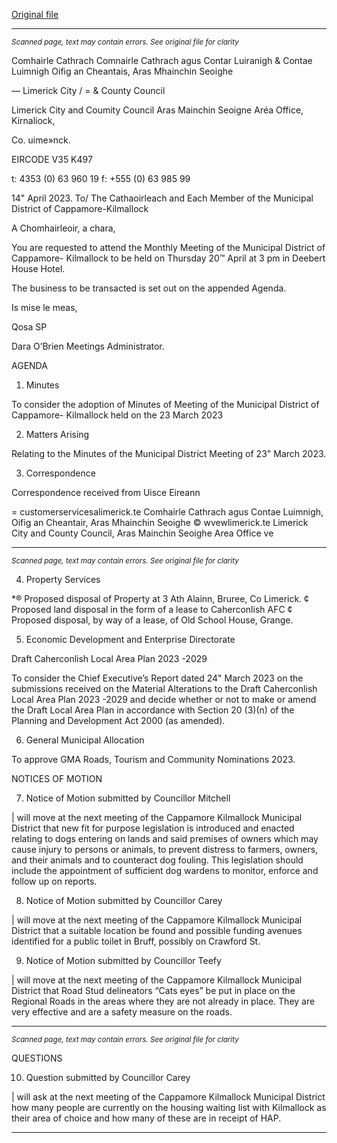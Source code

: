 [Original file](https://www.limerick.ie/sites/default/files/media/documents/2023-04/01%20Agenda%20-%20Monthly%20Meeting%20of%20the%20Municipal%20District%20of%20Cappamore-Kilmallock%20-%2020th%20April%202023.pdf)

---
*<small>Scanned page, text may contain errors. See original file for clarity</small>*  

Comhairle Cathrach Comnairle Cathrach agus Contar Luiranigh
& Contae Luimnigh Oifig an Cheantais, Aras Mhainchin Seoighe

— Limerick City /
= & County Council

Limerick City and Coumity Council
Aras Mainchin Seoigne Aréa Office,
Kirnaliock,

Co. uime»nck.

EIRCODE V35 K497

t: 4353 (0) 63 960 19
f: +555 (0) 63 985 99

14" April 2023.
To/ The Cathaoirleach and Each Member of the Municipal District of Cappamore-Kilmallock

A Chomhairleoir, a chara,

You are requested to attend the Monthly Meeting of the Municipal District of Cappamore-
Kilmallock to be held on Thursday 20™ April at 3 pm in Deebert House Hotel.

The business to be transacted is set out on the appended Agenda.

Is mise le meas,

Qosa SP

Dara O’Brien
Meetings Administrator.

AGENDA
1. Minutes

To consider the adoption of Minutes of Meeting of the Municipal District of Cappamore-
Kilmallock held on the 23 March 2023

2. Matters Arising

Relating to the Minutes of the Municipal District Meeting of 23" March 2023.

3. Correspondence

Correspondence received from Uisce Eireann

= customerservicesalimerick.te
Comhairle Cathrach agus Contae Luimnigh, Oifig an Cheantair, Aras Mhainchin Seoighe © wvewlimerick.te
Limerick City and County Council, Aras Mainchin Seoighe Area Office ve


---
*<small>Scanned page, text may contain errors. See original file for clarity</small>*  

4. Property Services

*® Proposed disposal of Property at 3 Ath Alainn, Bruree, Co Limerick.
¢ Proposed land disposal in the form of a lease to Caherconlish AFC
¢ Proposed disposal, by way of a lease, of Old School House, Grange.

5. Economic Development and Enterprise Directorate

Draft Caherconlish Local Area Plan 2023 -2029

To consider the Chief Executive’s Report dated 24" March 2023 on the submissions
received on the Material Alterations to the Draft Caherconlish Local Area Plan 2023 -2029
and decide whether or not to make or amend the Draft Local Area Plan in accordance with
Section 20 (3)(n) of the Planning and Development Act 2000 (as amended).

6. General Municipal Allocation

To approve GMA Roads, Tourism and Community Nominations 2023.

NOTICES OF MOTION

7. Notice of Motion submitted by Councillor Mitchell

| will move at the next meeting of the Cappamore Kilmallock Municipal District that new fit
for purpose legislation is introduced and enacted relating to dogs entering on lands and
said premises of owners which may cause injury to persons or animals, to prevent distress
to farmers, owners, and their animals and to counteract dog fouling. This legislation should
include the appointment of sufficient dog wardens to monitor, enforce and follow up on
reports.

8. Notice of Motion submitted by Councillor Carey

| will move at the next meeting of the Cappamore Kilmallock Municipal District that a
suitable location be found and possible funding avenues identified for a public toilet in
Bruff, possibly on Crawford St.

9. Notice of Motion submitted by Councillor Teefy

| will move at the next meeting of the Cappamore Kilmallock Municipal District that Road
Stud delineators “Cats eyes” be put in place on the Regional Roads in the areas where they
are not already in place. They are very effective and are a safety measure on the roads.


---
*<small>Scanned page, text may contain errors. See original file for clarity</small>*  

QUESTIONS

10. Question submitted by Councillor Carey

| will ask at the next meeting of the Cappamore Kilmallock Municipal District how many
people are currently on the housing waiting list with Kilmallock as their area of choice and
how many of these are in receipt of HAP.


---
